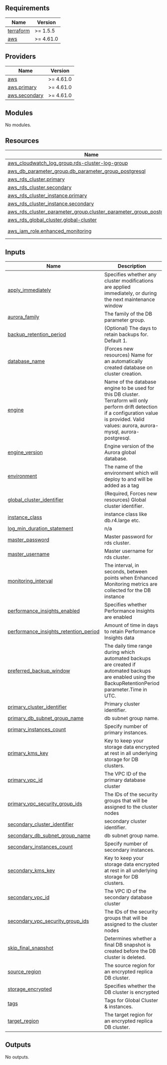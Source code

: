 <!-- BEGIN_TF_DOCS -->
## Requirements

| Name | Version |
|------|---------|
| <a name="requirement_terraform"></a> [terraform](#requirement\_terraform) | >= 1.5.5 |
| <a name="requirement_aws"></a> [aws](#requirement\_aws) | >= 4.61.0 |

## Providers

| Name | Version |
|------|---------|
| <a name="provider_aws"></a> [aws](#provider\_aws) | >= 4.61.0 |
| <a name="provider_aws.primary"></a> [aws.primary](#provider\_aws.primary) | >= 4.61.0 |
| <a name="provider_aws.secondary"></a> [aws.secondary](#provider\_aws.secondary) | >= 4.61.0 |

## Modules

No modules.

## Resources

| Name | Type |
|------|------|
| [aws_cloudwatch_log_group.rds-cluster-log-group](https://registry.terraform.io/providers/hashicorp/aws/latest/docs/resources/cloudwatch_log_group) | resource |
| [aws_db_parameter_group.db_parameter_group_postgresql](https://registry.terraform.io/providers/hashicorp/aws/latest/docs/resources/db_parameter_group) | resource |
| [aws_rds_cluster.primary](https://registry.terraform.io/providers/hashicorp/aws/latest/docs/resources/rds_cluster) | resource |
| [aws_rds_cluster.secondary](https://registry.terraform.io/providers/hashicorp/aws/latest/docs/resources/rds_cluster) | resource |
| [aws_rds_cluster_instance.primary](https://registry.terraform.io/providers/hashicorp/aws/latest/docs/resources/rds_cluster_instance) | resource |
| [aws_rds_cluster_instance.secondary](https://registry.terraform.io/providers/hashicorp/aws/latest/docs/resources/rds_cluster_instance) | resource |
| [aws_rds_cluster_parameter_group.cluster_parameter_group_postgresql](https://registry.terraform.io/providers/hashicorp/aws/latest/docs/resources/rds_cluster_parameter_group) | resource |
| [aws_rds_global_cluster.global-cluster](https://registry.terraform.io/providers/hashicorp/aws/latest/docs/resources/rds_global_cluster) | resource |
| [aws_iam_role.enhanced_monitoring](https://registry.terraform.io/providers/hashicorp/aws/latest/docs/data-sources/iam_role) | data source |

## Inputs

| Name | Description | Type | Default | Required |
|------|-------------|------|---------|:--------:|
| <a name="input_apply_immediately"></a> [apply\_immediately](#input\_apply\_immediately) | Specifies whether any cluster modifications are applied immediately, or during the next maintenance window | `bool` | n/a | yes |
| <a name="input_aurora_family"></a> [aurora\_family](#input\_aurora\_family) | The family of the DB parameter group. | `string` | `"aurora-postgresql12"` | no |
| <a name="input_backup_retention_period"></a> [backup\_retention\_period](#input\_backup\_retention\_period) | (Optional) The days to retain backups for. Default 1. | `number` | `1` | no |
| <a name="input_database_name"></a> [database\_name](#input\_database\_name) | (Forces new resources) Name for an automatically created database on cluster creation. | `string` | n/a | yes |
| <a name="input_engine"></a> [engine](#input\_engine) | Name of the database engine to be used for this DB cluster. Terraform will only perform drift detection if a configuration value is provided. Valid values: aurora, aurora-mysql, aurora-postgresql. | `string` | n/a | yes |
| <a name="input_engine_version"></a> [engine\_version](#input\_engine\_version) | Engine version of the Aurora global database. | `string` | n/a | yes |
| <a name="input_environment"></a> [environment](#input\_environment) | The name of the environment which will deploy to and will be added as a tag | `string` | n/a | yes |
| <a name="input_global_cluster_identifier"></a> [global\_cluster\_identifier](#input\_global\_cluster\_identifier) | (Required, Forces new resources) Global cluster identifier. | `string` | n/a | yes |
| <a name="input_instance_class"></a> [instance\_class](#input\_instance\_class) | instance class like db.r4.large etc. | `string` | n/a | yes |
| <a name="input_log_min_duration_statement"></a> [log\_min\_duration\_statement](#input\_log\_min\_duration\_statement) | n/a | `number` | `2000` | no |
| <a name="input_master_password"></a> [master\_password](#input\_master\_password) | Master password for rds cluster. | `string` | n/a | yes |
| <a name="input_master_username"></a> [master\_username](#input\_master\_username) | Master username for rds cluster. | `string` | n/a | yes |
| <a name="input_monitoring_interval"></a> [monitoring\_interval](#input\_monitoring\_interval) | The interval, in seconds, between points when Enhanced Monitoring metrics are collected for the DB instance | `number` | n/a | yes |
| <a name="input_performance_insights_enabled"></a> [performance\_insights\_enabled](#input\_performance\_insights\_enabled) | Specifies whether Performance Insights are enabled | `bool` | n/a | yes |
| <a name="input_performance_insights_retention_period"></a> [performance\_insights\_retention\_period](#input\_performance\_insights\_retention\_period) | Amount of time in days to retain Performance Insights data | `number` | `7` | no |
| <a name="input_preferred_backup_window"></a> [preferred\_backup\_window](#input\_preferred\_backup\_window) | The daily time range during which automated backups are created if automated backups are enabled using the BackupRetentionPeriod parameter.Time in UTC. | `string` | `"02:00-03:00"` | no |
| <a name="input_primary_cluster_identifier"></a> [primary\_cluster\_identifier](#input\_primary\_cluster\_identifier) | Primary cluster identifier. | `string` | n/a | yes |
| <a name="input_primary_db_subnet_group_name"></a> [primary\_db\_subnet\_group\_name](#input\_primary\_db\_subnet\_group\_name) | db subnet group name. | `string` | `"default"` | no |
| <a name="input_primary_instances_count"></a> [primary\_instances\_count](#input\_primary\_instances\_count) | Specify number of primary instances. | `number` | `2` | no |
| <a name="input_primary_kms_key"></a> [primary\_kms\_key](#input\_primary\_kms\_key) | Key to keep your storage data encrypted at rest in all underlying storage for DB clusters. | `string` | n/a | yes |
| <a name="input_primary_vpc_id"></a> [primary\_vpc\_id](#input\_primary\_vpc\_id) | The VPC ID of the primary database cluster | `string` | n/a | yes |
| <a name="input_primary_vpc_security_group_ids"></a> [primary\_vpc\_security\_group\_ids](#input\_primary\_vpc\_security\_group\_ids) | The IDs of the security groups that will be assigned to the cluster nodes | `list(string)` | n/a | yes |
| <a name="input_secondary_cluster_identifier"></a> [secondary\_cluster\_identifier](#input\_secondary\_cluster\_identifier) | secondary cluster identifier. | `string` | n/a | yes |
| <a name="input_secondary_db_subnet_group_name"></a> [secondary\_db\_subnet\_group\_name](#input\_secondary\_db\_subnet\_group\_name) | db subnet group name. | `string` | `"default"` | no |
| <a name="input_secondary_instances_count"></a> [secondary\_instances\_count](#input\_secondary\_instances\_count) | Specify number of secondary instances. | `number` | `1` | no |
| <a name="input_secondary_kms_key"></a> [secondary\_kms\_key](#input\_secondary\_kms\_key) | Key to keep your storage data encrypted at rest in all underlying storage for DB clusters. | `string` | n/a | yes |
| <a name="input_secondary_vpc_id"></a> [secondary\_vpc\_id](#input\_secondary\_vpc\_id) | The VPC ID of the secondary database cluster | `string` | n/a | yes |
| <a name="input_secondary_vpc_security_group_ids"></a> [secondary\_vpc\_security\_group\_ids](#input\_secondary\_vpc\_security\_group\_ids) | The IDs of the security groups that will be assigned to the cluster nodes | `list(string)` | n/a | yes |
| <a name="input_skip_final_snapshot"></a> [skip\_final\_snapshot](#input\_skip\_final\_snapshot) | Determines whether a final DB snapshot is created before the DB cluster is deleted. | `bool` | `false` | no |
| <a name="input_source_region"></a> [source\_region](#input\_source\_region) | The source region for an encrypted replica DB cluster. | `string` | n/a | yes |
| <a name="input_storage_encrypted"></a> [storage\_encrypted](#input\_storage\_encrypted) | Specifies whether the DB cluster is encrypted | `bool` | n/a | yes |
| <a name="input_tags"></a> [tags](#input\_tags) | Tags for Global Cluster & instances. | `map(string)` | `{}` | no |
| <a name="input_target_region"></a> [target\_region](#input\_target\_region) | The target region for an encrypted replica DB cluster. | `string` | n/a | yes |

## Outputs

No outputs.
<!-- END_TF_DOCS -->
